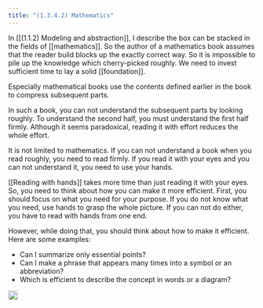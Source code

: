 ```yaml
---
title: "(1.3.4.2) Mathematics"
---
```


In [[(1.1.2) Modeling and abstraction]], I describe the box can be stacked in the fields of [[mathematics]]. So the author of a mathematics book assumes that the reader build blocks up the exactly correct way. So it is impossible to pile up the knowledge which cherry-picked roughly. We need to invest sufficient time to lay a solid [[foundation]].

Especially mathematical books use the contents defined earlier in the book to compress subsequent parts.

In such a book, you can not understand the subsequent parts by looking roughly. To understand the second half, you must understand the first half firmly. Although it seems paradoxical, reading it with effort reduces the whole effort.

It is not limited to mathematics. If you can not understand a book when you read roughly, you need to read firmly. If you read it with your eyes and you can not understand it, you need to use your hands.

[[Reading with hands]] takes more time than just reading it with your eyes. So, you need to think about how you can make it more efficient. First, you should focus on what you need for your purpose. If you do not know what you need, use hands to grasp the whole picture. If you can not do either, you have to read with hands from one end.

However, while doing that, you should think about how to make it efficient.
Here are some examples:

- Can I summarize only essential points?
- Can I make a phrase that appears many times into a symbol or an abbreviation?
- Which is efficient to describe the concept in words or a diagram?
<img src='https://scrapbox.io/api/pages/nishio-en/en/icon' alt='en.icon' height="19.5"/>